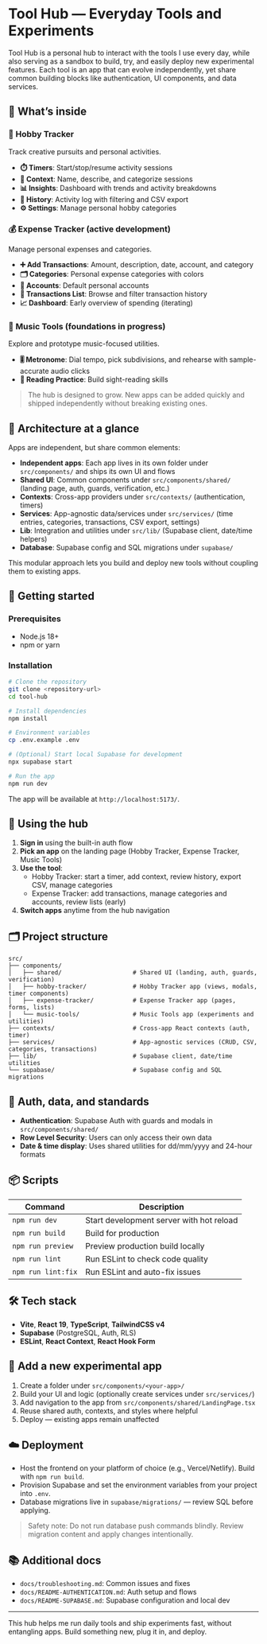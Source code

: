 # Tool Hub — Everyday Tools and Experiments

Tool Hub is a personal hub to interact with the tools I use every day, while also serving as a sandbox to build, try, and easily deploy new experimental features. Each tool is an app that can evolve independently, yet share common building blocks like authentication, UI components, and data services.

## 🎯 What’s inside

### 🎨 Hobby Tracker
Track creative pursuits and personal activities.
- **⏱️ Timers**: Start/stop/resume activity sessions
- **📝 Context**: Name, describe, and categorize sessions
- **📊 Insights**: Dashboard with trends and activity breakdowns
- **📜 History**: Activity log with filtering and CSV export
- **⚙️ Settings**: Manage personal hobby categories

### 💰 Expense Tracker (active development)
Manage personal expenses and categories.
- **➕ Add Transactions**: Amount, description, date, account, and category
- **🗂 Categories**: Personal expense categories with colors
- **🏦 Accounts**: Default personal accounts
- **📃 Transactions List**: Browse and filter transaction history
- **📈 Dashboard**: Early overview of spending (iterating)

### 🎵 Music Tools (foundations in progress)
Explore and prototype music-focused utilities.
- **🎚️ Metronome**: Dial tempo, pick subdivisions, and rehearse with sample-accurate audio clicks
- **📖 Reading Practice**: Build sight-reading skills

> The hub is designed to grow. New apps can be added quickly and shipped independently without breaking existing ones.

## 🧩 Architecture at a glance

Apps are independent, but share common elements:
- **Independent apps**: Each app lives in its own folder under `src/components/` and ships its own UI and flows
- **Shared UI**: Common components under `src/components/shared/` (landing page, auth, guards, verification, etc.)
- **Contexts**: Cross-app providers under `src/contexts/` (authentication, timers)
- **Services**: App-agnostic data/services under `src/services/` (time entries, categories, transactions, CSV export, settings)
- **Lib**: Integration and utilities under `src/lib/` (Supabase client, date/time helpers)
- **Database**: Supabase config and SQL migrations under `supabase/`

This modular approach lets you build and deploy new tools without coupling them to existing apps.

## 🚀 Getting started

### Prerequisites
- Node.js 18+
- npm or yarn

### Installation

```bash
# Clone the repository
git clone <repository-url>
cd tool-hub

# Install dependencies
npm install

# Environment variables
cp .env.example .env

# (Optional) Start local Supabase for development
npx supabase start

# Run the app
npm run dev
```

The app will be available at `http://localhost:5173/`.

## 🧭 Using the hub
1. **Sign in** using the built-in auth flow
2. **Pick an app** on the landing page (Hobby Tracker, Expense Tracker, Music Tools)
3. **Use the tool**:
   - Hobby Tracker: start a timer, add context, review history, export CSV, manage categories
   - Expense Tracker: add transactions, manage categories and accounts, review lists (early)
4. **Switch apps** anytime from the hub navigation

## 🗂 Project structure

```
src/
├── components/
│   ├── shared/                    # Shared UI (landing, auth, guards, verification)
│   ├── hobby-tracker/             # Hobby Tracker app (views, modals, timer components)
│   ├── expense-tracker/           # Expense Tracker app (pages, forms, lists)
│   └── music-tools/               # Music Tools app (experiments and utilities)
├── contexts/                      # Cross-app React contexts (auth, timer)
├── services/                      # App-agnostic services (CRUD, CSV, categories, transactions)
├── lib/                           # Supabase client, date/time utilities
└── supabase/                      # Supabase config and SQL migrations
```

## 🔐 Auth, data, and standards
- **Authentication**: Supabase Auth with guards and modals in `src/components/shared/`
- **Row Level Security**: Users can only access their own data
- **Date & time display**: Uses shared utilities for dd/mm/yyyy and 24-hour formats

## 📦 Scripts

| Command | Description |
|---------|-------------|
| `npm run dev` | Start development server with hot reload |
| `npm run build` | Build for production |
| `npm run preview` | Preview production build locally |
| `npm run lint` | Run ESLint to check code quality |
| `npm run lint:fix` | Run ESLint and auto-fix issues |

## 🛠 Tech stack
- **Vite**, **React 19**, **TypeScript**, **TailwindCSS v4**
- **Supabase** (PostgreSQL, Auth, RLS)
- **ESLint**, **React Context**, **React Hook Form**

## 🧪 Add a new experimental app
1. Create a folder under `src/components/<your-app>/`
2. Build your UI and logic (optionally create services under `src/services/`)
3. Add navigation to the app from `src/components/shared/LandingPage.tsx`
4. Reuse shared auth, contexts, and styles where helpful
5. Deploy — existing apps remain unaffected

## ☁️ Deployment
- Host the frontend on your platform of choice (e.g., Vercel/Netlify). Build with `npm run build`.
- Provision Supabase and set the environment variables from your project into `.env`.
- Database migrations live in `supabase/migrations/` — review SQL before applying.

> Safety note: Do not run database push commands blindly. Review migration content and apply changes intentionally.

## 📚 Additional docs
- `docs/troubleshooting.md`: Common issues and fixes
- `docs/README-AUTHENTICATION.md`: Auth setup and flows
- `docs/README-SUPABASE.md`: Supabase configuration and local dev

---

This hub helps me run daily tools and ship experiments fast, without entangling apps. Build something new, plug it in, and deploy.
